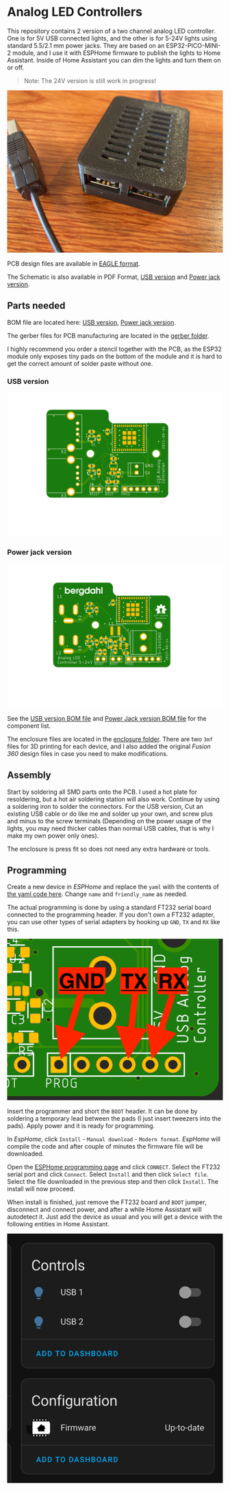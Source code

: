 # Analog LED Controllers

This repository contains 2 version of a two channel analog LED controller. One is for 5V USB connected lights, and the other is for 5-24V lights using standard 5.5/2.1 mm power jacks. They are based on an ESP32-PICO-MINI-2 module, and I use it with ESPHome firmware to publish the lights to Home Assistant. Inside of Home Assistant you can dim the lights and turn them on or off.

> Note: The 24V version is still work in progress!

![USB Device](assets/IMG_2712.jpeg)

PCB design files are available in [EAGLE format](pcb/).

The Schematic is also available in PDF Format, [USB version](pcb/USB_Analog_Controller.pdf) and [Power jack version](pcb/USB_Analog_Controller%2024V.pdf).

## Parts needed

BOM file are located here: [USB version](pcb/USB_Analog_Controller.csv), [Power jack version](pcb/USB_Analog_Controller%2024V.csv).

The gerber files for PCB manufacturing are located in the [gerber folder](gerber/).

I highly recommend you order a stencil together with the PCB, as the ESP32 module only exposes tiny pads on the bottom of the module and it is hard to get the correct amount of solder paste without one.

### USB version
![USB version PCB](assets/pcb5v.png)

### Power jack version
![Power Jack version PCB](assets/pcb24v.png)

See the [USB version BOM file](pcb/5V_Analog_Controller.csv) and [Power Jack version BOM file](pcb/12V_Analog_Controller.csv) for the component list.

The enclosure files are located in the [enclosure folder](enclosure/). There are two `3mf` files for 3D printing for each device, and I also added the original _Fusion 360_ design files in case you need to make modifications.

## Assembly

 Start by soldering all SMD parts onto the PCB. I used a hot plate for resoldering, but a hot air soldering station will also work. Continue by using a soldering iron to solder the connectors. For the USB version, Cut an existing USB cable or do like me and solder up your own, and screw plus and minus to the screw terminals (Depending on the power usage of the lights, you may need thicker cables than normal USB cables, that is why I make my own power only ones). 

The enclosure is press fit so does not need any extra hardware or tools.

## Programming

Create a new device in _ESPHome_ and replace the `yaml` with the contents of [the yaml code here](firmware/led1.yaml). Change `name` and `friendly_name` as needed.

The actual programming is done by using a standard FT232 serial board connected to the programming header. If you don't own a FT232 adapter, you can use other types of serial adapters by hooking up `GND`, `TX` and `RX` like this.

![Serial connection](assets/serialhookup.png)

Insert the programmer and short the `BOOT` header. It can be done by soldering a temporary lead between the pads (I just insert tweezers into the pads). Apply power and it is ready for programming.

In _EspHome_,  click `Install` - `Manual download` - `Modern format`. _EspHome_ will compile the code and after couple of minutes the firmware file will be downloaded. 

Open the [ESPHome programming page](https://web.esphome.io/) and click `CONNECT`. Select the FT232 serial port and click `Connect`. Select `Install` and then click `Select file`. Select the file downloaded in the previous step and then click `Install`. The install will now proceed.

When install is finished, just remove the FT232 board and `BOOT` jumper, disconnect and connect power, and after a while Home Assistant will autodetect it. Just add the device as usual and you will get a device with the following entities in Home Assistant. 

![Home Assistant view](assets/hadevice.png)


